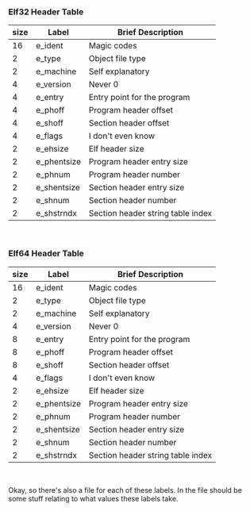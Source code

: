 
### Elf32 Header Table

|size |Label      |Brief Description                |
|-----|-----------|---------------------------------|
|16   |e_ident    |Magic codes                      |
|2    |e_type     |Object file type                 |
|2    |e_machine  |Self explanatory                 |
|4    |e_version  |Never 0                          |
|4    |e_entry    |Entry point for the program      |
|4    |e_phoff    |Program header offset            |
|4    |e_shoff    |Section header offset            |
|4    |e_flags    |I don't even know                |
|2    |e_ehsize   |Elf header size                  |
|2    |e_phentsize|Program header entry size        |
|2    |e_phnum    |Program header number            |
|2    |e_shentsize|Section header entry size        |
|2    |e_shnum    |Section header number            |
|2    |e_shstrndx |Section header string table index|

<br>

### Elf64 Header Table

|size |Label      |Brief Description                |
|-----|-----------|---------------------------------|
|16   |e_ident    |Magic codes                      |
|2    |e_type     |Object file type                 |
|2    |e_machine  |Self explanatory                 |
|4    |e_version  |Never 0                          |
|8    |e_entry    |Entry point for the program      |
|8    |e_phoff    |Program header offset            |
|8    |e_shoff    |Section header offset            |
|4    |e_flags    |I don't even know                |
|2    |e_ehsize   |Elf header size                  |
|2    |e_phentsize|Program header entry size        |
|2    |e_phnum    |Program header number            |
|2    |e_shentsize|Section header entry size        |
|2    |e_shnum    |Section header number            |
|2    |e_shstrndx |Section header string table index|

<br>

Okay, so there's also a file for each of these labels. 
In the file should be some stuff relating to what values these labels take.
